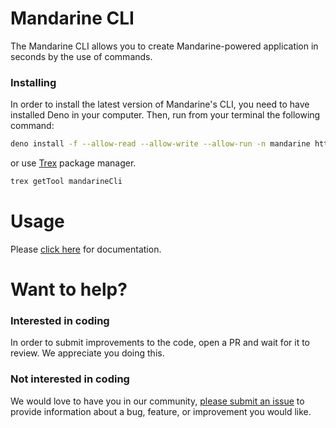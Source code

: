 # Mandarine CLI

The Mandarine CLI allows you to create Mandarine-powered application in seconds by the use of commands.

### Installing

In order to install the latest version of Mandarine's CLI, you need to have installed Deno in your computer. Then, run from your terminal the following command:

```sh
deno install -f --allow-read --allow-write --allow-run -n mandarine https://deno.land/x/mandarinets/cli.ts`
```

or use [Trex](https://github.com/crewdevio/Trex) package manager.

```sh
trex getTool mandarineCli
```

# Usage

Please [click here](https://www.mandarinets.org/docs/master/mandarine/cli-introduction) for documentation.

# Want to help?

### Interested in coding

In order to submit improvements to the code, open a PR and wait for it to review. We appreciate you doing this.

### Not interested in coding

We would love to have you in our community, [please submit an issue](https://github.com/mandarineorg/mandarine-cli/issues) to provide information about a bug, feature, or improvement you would like.
